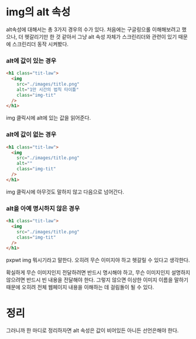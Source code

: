 # img의 alt 속성

alt속성에 대해서는 총 3가지 경우의 수가 있다. 처음에는 구글링으롤 이해해보려고 했으나, 더 헷갈리기만 한 것 같아서 그냥 alt 속성 자체가 스크린리더와 관련이 있기 때문에 스크린리더 동작 시켜봤다. 

### alt에 값이 있는 경우

```html
<h1 class="tit-law">
  <img
    src="./images/title.png"
    alt="1만 시간의 법칙 타이틀"
    class="img-tit"
  />
</h1>
```

img 클릭시에 alt에 있는 값을 읽어준다.

### alt에 값이 없는 경우

```html
<h1 class="tit-law">
  <img
    src="./images/title.png"
    alt=""
    class="img-tit"
  />
</h1>
```

img 클릭시에 아무것도 말하지 않고 다음으로 넘어간다.

### alt을 아예 명시하지 않은 경우

```html
<h1 class="tit-law">
  <img
    src="./images/title.png"
    class="img-tit"
  />
</h1>
```

pxpwt img 뭐시기라고 말한다. 오히려 무슨 이미지야 하고 헷갈릴 수 있다고 생각한다.

확실하게 무슨 이미지인지 전달하려면 반드시 명시해야 하고, 무슨 이미지인지 설명하지 않으려면 반드시 빈 내용을 전달해야 한다. 그렇지 않으면 이상한 이미지 이름을 말하기 때문에 오히려 전체 웹페이지 내용을 이해하는 데 걸림돌이 될 수 있다.

# 정리

그러니까 한 마디로 정리하자면 alt 속성은 값이 비어있든 아니든 선언은해야 한다.